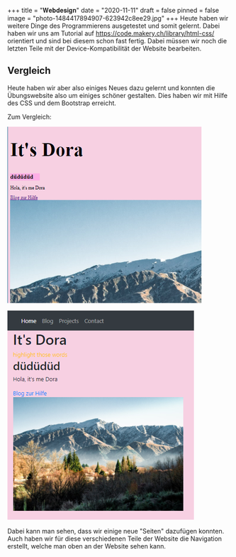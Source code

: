 +++
title = "𝐖𝐞𝐛𝐝𝐞𝐬𝐢𝐠𝐧"
date = "2020-11-11"
draft = false
pinned = false
image = "photo-1484417894907-623942c8ee29.jpg"
+++
Heute haben wir weitere Dinge des Programmierens ausgetestet und somit gelernt. Dabei haben wir uns am Tutorial auf <https://code.makery.ch/library/html-css/> orientiert und sind bei diesem schon fast fertig. Dabei müssen wir noch die letzten Teile mit der Device-Kompatibilität der Website bearbeiten.



## Vergleich

Heute haben wir aber also einiges Neues dazu gelernt und konnten die Übungswebsite also um einiges schöner gestalten. Dies haben wir mit Hilfe des CSS und dem Bootstrap erreicht.

Zum Vergleich:

![](seite-code-bevor.png "Vorher...")



![](seite-code-nachher.png "Nachher...")

Dabei kann man sehen, dass wir einige neue "Seiten" dazufügen konnten. Auch haben wir für diese verschiedenen Teile der Website die Navigation erstellt, welche man oben an der Website sehen kann.